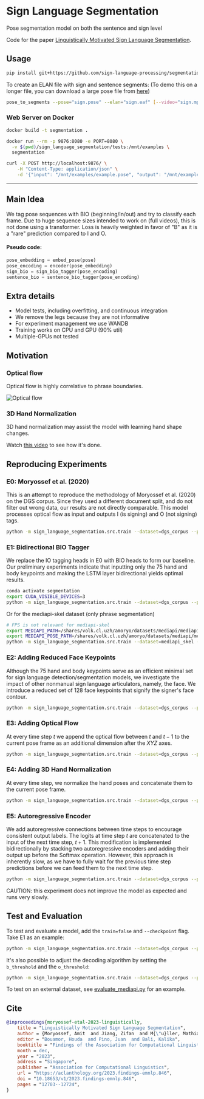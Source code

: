 # Sign Language Segmentation

Pose segmentation model on both the sentence and sign level

Code for the paper [Linguistically Motivated Sign Language Segmentation](https://aclanthology.org/2023.findings-emnlp.846).

## Usage


```bash
pip install git+https://github.com/sign-language-processing/segmentation
```

To create an ELAN file with sign and sentence segments:
(To demo this on a longer file, you can download a large pose file from [here](https://firebasestorage.googleapis.com/v0/b/sign-language-datasets/o/poses%2Fholistic%2Fdgs_corpus%2F1413451-11105600-11163240_a.pose?alt=media&token=432f0b57-3fb9-45ad-a9a4-0b6fae4ffcf7))

```bash
pose_to_segments --pose="sign.pose" --elan="sign.eaf" [--video="sign.mp4"]
```

### Web Server on Docker

```bash
docker build -t segmentation .

docker run --rm -p 9876:8080 -e PORT=8080 \
  -v $(pwd)/sign_language_segmentation/tests:/mnt/examples \
  segmentation

curl -X POST http://localhost:9876/ \
    -H "Content-Type: application/json" \
    -d '{"input": "/mnt/examples/example.pose", "output": "/mnt/examples/example.eaf"}'
```

---

## Main Idea

We tag pose sequences with BIO (beginning/in/out) and try to classify each frame. 
Due to huge sequence sizes intended to work on (full videos), this is not done using a transformer.
Loss is heavily weighted in favor of "B" as it is a "rare" prediction compared to I and O.


#### Pseudo code:

```python
pose_embedding = embed_pose(pose)
pose_encoding = encoder(pose_embedding)
sign_bio = sign_bio_tagger(pose_encoding)
sentence_bio = sentence_bio_tagger(pose_encoding)
```

## Extra details

- Model tests, including overfitting, and continuous integration
- We remove the legs because they are not informative
- For experiment management we use WANDB
- Training works on CPU and GPU (90% util)
- Multiple-GPUs not tested

## Motivation

### Optical flow 
Optical flow is highly correlative to phrase boundaries. 

![Optical flow](sign_language_segmentation/figures/optical_fow/optical_flow_sentence_example.png)

### 3D Hand Normalization
3D hand normalization may assist the model with learning hand shape changes.

Watch [this video](https://youtu.be/pCKRWSNIaNQ?t=191) to see how it's done.

## Reproducing Experiments

### E0: Moryossef et al. (2020)
This is an attempt to reproduce the methodology of Moryossef et al. (2020) on the DGS corpus.
Since they used a different document split, and do not filter out wrong data, our results are not directly comparable. This model processes optical flow as input and outputs I (is signing) and O (not signing) tags.

```bash
python -m sign_language_segmentation.src.train --dataset=dgs_corpus --pose=holistic --fps=25 --hidden_dim=64 --encoder_depth=1 --encoder_bidirectional=false --optical_flow=true --only_optical_flow=true --weighted_loss=false --classes=io
```

### E1: Bidirectional BIO Tagger
We replace the IO tagging heads in E0 with BIO heads to form our baseline. Our preliminary experiments indicate that inputting only the 75 hand and body keypoints and making the LSTM layer bidirectional yields optimal results.
```bash
conda activate segmentation
export CUDA_VISIBLE_DEVICES=3
python -m sign_language_segmentation.src.train --dataset=dgs_corpus --pose=holistic --fps=25 --hidden_dim=256 --encoder_depth=4 --encoder_bidirectional=true --no_wandb true
```
Or for the mediapi-skel dataset (only phrase segmentation)
```bash
# FPS is not relevant for mediapi-skel
export MEDIAPI_PATH=/shares/volk.cl.uzh/amoryo/datasets/mediapi/mediapi-skel.zip
export MEDIAPI_POSE_PATH=/shares/volk.cl.uzh/amoryo/datasets/mediapi/mediapipe_zips.zip
python -m sign_language_segmentation.src.train --dataset=mediapi_skel --pose=holistic --fps=0 --hidden_dim=256 --encoder_depth=1 --encoder_bidirectional=true
```

### E2: Adding Reduced Face Keypoints

Although the 75 hand and body keypoints serve as an efficient minimal set for sign language detection/segmentation models, we investigate the impact of other nonmanual sign language articulators, namely, the face. We introduce a reduced set of 128 face keypoints that signify the signer's face contour.
```bash
python -m sign_language_segmentation.src.train --dataset=dgs_corpus --pose=holistic --fps=25 --hidden_dim=256 --encoder_depth=1 --encoder_bidirectional=true --pose_components POSE_LANDMARKS LEFT_HAND_LANDMARKS RIGHT_HAND_LANDMARKS FACE_LANDMARKS --pose_reduce_face=true
```

### E3: Adding Optical Flow

At every time step $t$ we append the optical flow between $t$ and $t-1$ to the current pose frame as an additional dimension after the $XYZ$ axes.
```bash
python -m sign_language_segmentation.src.train --dataset=dgs_corpus --pose=holistic --fps=25 --hidden_dim=256 --encoder_depth=1 --encoder_bidirectional=true --optical_flow=true
```

### E4: Adding 3D Hand Normalization

At every time step, we normalize the hand poses and concatenate them to the current pose frame.
```bash
python -m sign_language_segmentation.src.train --dataset=dgs_corpus --pose=holistic --fps=25 --hidden_dim=256 --encoder_depth=1 --encoder_bidirectional=true --optical_flow=true --hand_normalization=true
```

### E5: Autoregressive Encoder

We add autoregressive connections between time steps to encourage consistent output labels. The logits at time step $t$ are concatenated to the input of the next time step, $t+1$. This modification is implemented bidirectionally by stacking two autoregressive encoders and adding their output up before the Softmax operation. However, this approach is inherently slow, as we have to fully wait for the previous time step predictions before we can feed them to the next time step.
```bash
python -m sign_language_segmentation.src.train --dataset=dgs_corpus --pose=holistic --fps=25 --hidden_dim=256 --encoder_depth=4 --encoder_bidirectional=true --encoder_autoregressive=true --optical_flow=true --hand_normalization=true --epochs=50 --patience=10
```

CAUTION: this experiment does not improve the model as expected and runs very slowly.

## Test and Evaluation

To test and evaluate a model, add the `train=false` and `--checkpoint` flag. Take E1 as an example:

```bash
python -m sign_language_segmentation.src.train --dataset=dgs_corpus --pose=holistic --fps=25 --hidden_dim=256 --encoder_depth=1 --encoder_bidirectional=true --train=false --checkpoint=./models/E1-1/best.ckpt
```

It's also possible to adjust the decoding algorithm by setting the `b_threshold` and the `o_threshold`:

```bash
python -m sign_language_segmentation.src.train --dataset=dgs_corpus --pose=holistic --fps=25 --hidden_dim=256 --encoder_depth=1 --encoder_bidirectional=true --train=false --checkpoint=./models/E1-1/best.ckpt --b_threshold=50 --o_threshold=50
```

To test on an external dataset, see [evaluate_mediapi.py](https://github.com/sign-language-processing/transcription/blob/main/sign_language_segmentation/src/evaluate_mediapi.py) for an example.

## Cite

```bibtex
@inproceedings{moryossef-etal-2023-linguistically,
    title = "Linguistically Motivated Sign Language Segmentation",
    author = {Moryossef, Amit  and Jiang, Zifan  and M{\"u}ller, Mathias  and Ebling, Sarah  and Goldberg, Yoav},
    editor = "Bouamor, Houda  and Pino, Juan  and Bali, Kalika",
    booktitle = "Findings of the Association for Computational Linguistics: EMNLP 2023",
    month = dec,
    year = "2023",
    address = "Singapore",
    publisher = "Association for Computational Linguistics",
    url = "https://aclanthology.org/2023.findings-emnlp.846",
    doi = "10.18653/v1/2023.findings-emnlp.846",
    pages = "12703--12724",
}
```